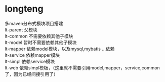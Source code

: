# longteng
多maven分布式模块项目搭建  
lt-parent   父模块  
lt-common   不需要依赖其他子模块  
lt-model    暂时不需要依赖其他子模块  
lt-mapper   依赖model模块，以及mysql,mybatis ...依赖  
lt-service  依赖mapper模块  
lt-simpl    依赖service模块  
lt-web     依赖simpl模板，（这里就不需要引用model,mapper，service,common了，因为已经间接引用了）  

